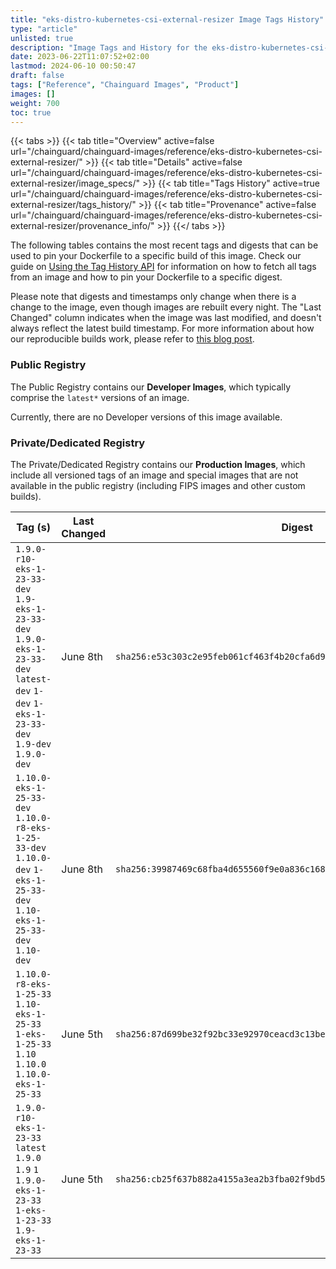 ```yaml
---
title: "eks-distro-kubernetes-csi-external-resizer Image Tags History"
type: "article"
unlisted: true
description: "Image Tags and History for the eks-distro-kubernetes-csi-external-resizer Chainguard Image"
date: 2023-06-22T11:07:52+02:00
lastmod: 2024-06-10 00:50:47
draft: false
tags: ["Reference", "Chainguard Images", "Product"]
images: []
weight: 700
toc: true
---
```


{{< tabs >}}
{{< tab title="Overview" active=false url="/chainguard/chainguard-images/reference/eks-distro-kubernetes-csi-external-resizer/" >}}
{{< tab title="Details" active=false url="/chainguard/chainguard-images/reference/eks-distro-kubernetes-csi-external-resizer/image_specs/" >}}
{{< tab title="Tags History" active=true url="/chainguard/chainguard-images/reference/eks-distro-kubernetes-csi-external-resizer/tags_history/" >}}
{{< tab title="Provenance" active=false url="/chainguard/chainguard-images/reference/eks-distro-kubernetes-csi-external-resizer/provenance_info/" >}}
{{</ tabs >}}

The following tables contains the most recent tags and digests that can be used to pin your Dockerfile to a specific build of this image. Check our guide on [Using the Tag History API](/chainguard/chainguard-images/using-the-tag-history-api/) for information on how to fetch all tags from an image and how to pin your Dockerfile to a specific digest.

Please note that digests and timestamps only change when there is a change to the image, even though images are rebuilt every night. The "Last Changed" column indicates when the image was last modified, and doesn't always reflect the latest build timestamp. For more information about how our reproducible builds work, please refer to [this blog post](https://www.chainguard.dev/unchained/reproducing-chainguards-reproducible-image-builds).

### Public Registry
The Public Registry contains our **Developer Images**, which typically comprise the `latest*` versions of an image.

Currently, there are no Developer versions of this image available.

### Private/Dedicated Registry
The Private/Dedicated Registry contains our **Production Images**, which include all versioned tags of an image and special images that are not available in the public registry (including FIPS images and other custom builds).

| Tag (s)                                                                                                                                   | Last Changed | Digest                                                                    |
|-------------------------------------------------------------------------------------------------------------------------------------------|--------------|---------------------------------------------------------------------------|
|  `1.9.0-r10-eks-1-23-33-dev` `1.9-eks-1-23-33-dev` `1.9.0-eks-1-23-33-dev` `latest-dev` `1-dev` `1-eks-1-23-33-dev` `1.9-dev` `1.9.0-dev` | June 8th     | `sha256:e53c303c2e95feb061cf463f4b20cfa6d97fb5085048705308d5207545877ec9` |
|  `1.10.0-eks-1-25-33-dev` `1.10.0-r8-eks-1-25-33-dev` `1.10.0-dev` `1-eks-1-25-33-dev` `1.10-eks-1-25-33-dev` `1.10-dev`                  | June 8th     | `sha256:39987469c68fba4d655560f9e0a836c168687b8fce1f2e9466fd2caaf01a5043` |
|  `1.10.0-r8-eks-1-25-33` `1.10-eks-1-25-33` `1-eks-1-25-33` `1.10` `1.10.0` `1.10.0-eks-1-25-33`                                          | June 5th     | `sha256:87d699be32f92bc33e92970ceacd3c13beb5b228a6a01cc243ae8090ad042c95` |
|  `1.9.0-r10-eks-1-23-33` `latest` `1.9.0` `1.9` `1` `1.9.0-eks-1-23-33` `1-eks-1-23-33` `1.9-eks-1-23-33`                                 | June 5th     | `sha256:cb25f637b882a4155a3ea2b3fba02f9bd54e4e00b5aa172afbf824b896a82597` |

